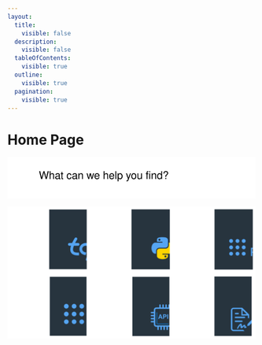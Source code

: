 ```yaml
---
layout:
  title:
    visible: false
  description:
    visible: false
  tableOfContents:
    visible: true
  outline:
    visible: true
  pagination:
    visible: true
---
```


# Home Page

<img src=".gitbook/assets/file.excalidraw.svg" alt="" class="gitbook-drawing">

&#x20;

<img src=".gitbook/assets/file.excalidraw (2).svg" alt="" class="gitbook-drawing">
